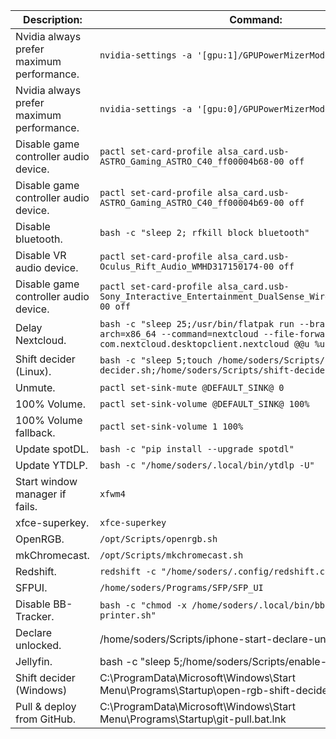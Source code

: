
| Description:                              | Command:                                                                                                                                                      |
| ----------------------------------------- | ------------------------------------------------------------------------------------------------------------------------------------------------------------- |
| Nvidia always prefer maximum performance. | `nvidia-settings -a '[gpu:1]/GPUPowerMizerMode=1'`                                                                                                            |
| Nvidia always prefer maximum performance. | `nvidia-settings -a '[gpu:0]/GPUPowerMizerMode=1'`                                                                                                            |
| Disable game controller audio device.     | `pactl set-card-profile alsa_card.usb-ASTRO_Gaming_ASTRO_C40_ff00004b68-00 off`                                                                               |
| Disable game controller audio device.     | `pactl set-card-profile alsa_card.usb-ASTRO_Gaming_ASTRO_C40_ff00004b69-00 off`                                                                               |
| Disable bluetooth.                        | `bash -c "sleep 2; rfkill block bluetooth"`                                                                                                                   |
| Disable VR audio device.                  | `pactl set-card-profile alsa_card.usb-Oculus_Rift_Audio_WMHD317150174-00 off`                                                                                 |
| Disable game controller audio device.     | `pactl set-card-profile alsa_card.usb-Sony_Interactive_Entertainment_DualSense_Wireless_Controller-00 off`                                                    |
| Delay Nextcloud.                          | `bash -c "sleep 25;/usr/bin/flatpak run --branch=stable --arch=x86_64 --command=nextcloud --file-forwarding com.nextcloud.desktopclient.nextcloud @@u %u @@"` |
| Shift decider (Linux).                    | `bash -c "sleep 5;touch /home/soders/Scripts/shift-decider.sh;/home/soders/Scripts/shift-decider.sh"`                                                         |
| Unmute.                                   | `pactl set-sink-mute @DEFAULT_SINK@ 0`                                                                                                                        |
| 100% Volume.                              | `pactl set-sink-volume @DEFAULT_SINK@ 100%`                                                                                                                   |
| 100% Volume fallback.                     | `pactl set-sink-volume 1 100%`                                                                                                                                |
| Update spotDL.                            | `bash -c "pip install --upgrade spotdl"`                                                                                                                      |
| Update YTDLP.                             | `bash -c "/home/soders/.local/bin/ytdlp -U"`                                                                                                                  |
| Start window manager if fails.            | `xfwm4`                                                                                                                                                       |
| xfce-superkey.                            | `xfce-superkey`                                                                                                                                               |
| OpenRGB.                                  | `/opt/Scripts/openrgb.sh`                                                                                                                                     |
| mkChromecast.                             | `/opt/Scripts/mkchromecast.sh`                                                                                                                                |
| Redshift.                                 | `redshift -c "/home/soders/.config/redshift.conf"`                                                                                                            |
| SFPUI.                                    | `/home/soders/Programs/SFP/SFP_UI`                                                                                                                            |
| Disable BB-Tracker.                       | `bash -c "chmod -x /home/soders/.local/bin/bb-tracker-printer.sh"`                                                                                            |
| Declare unlocked.                         | /home/soders/Scripts/iphone-start-declare-unlocked.sh                                                                                                         |
| Jellyfin.                                 | bash -c "sleep 5;/home/soders/Scripts/enable-jellyfin-mt2.sh"                                                                                                 |
| Shift decider (Windows)                   | C:\ProgramData\Microsoft\Windows\Start Menu\Programs\Startup\open-rgb-shift-decider.bat                                                                       |
| Pull & deploy from GitHub.                | C:\ProgramData\Microsoft\Windows\Start Menu\Programs\Startup\git-pull.bat.lnk                                                                                 |
